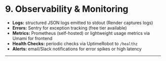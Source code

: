 # 9. Observability & Monitoring
- **Logs:** structured JSON logs emitted to stdout (Render captures logs)
- **Errors:** Sentry for exception tracking (free tier available)
- **Metrics:** Prometheus (self-hosted) or lightweight usage metrics via Umami for frontend
- **Health Checks:** periodic checks via UptimeRobot to `/healthz`
- **Alerts:** email/Slack notifications for error spikes or high latency

---
